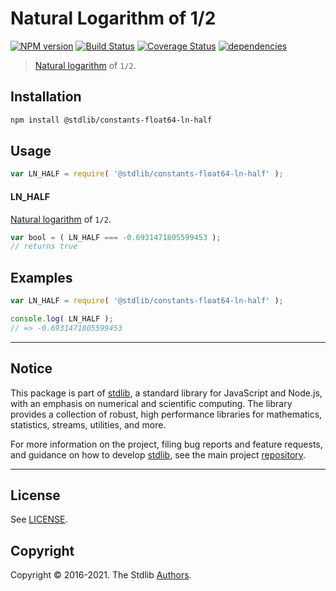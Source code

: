 <!--

@license Apache-2.0

Copyright (c) 2018 The Stdlib Authors.

Licensed under the Apache License, Version 2.0 (the "License");
you may not use this file except in compliance with the License.
You may obtain a copy of the License at

   http://www.apache.org/licenses/LICENSE-2.0

Unless required by applicable law or agreed to in writing, software
distributed under the License is distributed on an "AS IS" BASIS,
WITHOUT WARRANTIES OR CONDITIONS OF ANY KIND, either express or implied.
See the License for the specific language governing permissions and
limitations under the License.

-->

# Natural Logarithm of 1/2

[![NPM version][npm-image]][npm-url] [![Build Status][test-image]][test-url] [![Coverage Status][coverage-image]][coverage-url] [![dependencies][dependencies-image]][dependencies-url]

> [Natural logarithm][@stdlib/math/base/special/ln] of `1/2`.

<section class="installation">

## Installation

```bash
npm install @stdlib/constants-float64-ln-half
```

</section>

<section class="usage">

## Usage

```javascript
var LN_HALF = require( '@stdlib/constants-float64-ln-half' );
```

#### LN_HALF

[Natural logarithm][@stdlib/math/base/special/ln] of `1/2`.

```javascript
var bool = ( LN_HALF === -0.6931471805599453 );
// returns true
```

</section>

<!-- /.usage -->

<section class="examples">

## Examples

<!-- TODO: better example -->

<!-- eslint no-undef: "error" -->

```javascript
var LN_HALF = require( '@stdlib/constants-float64-ln-half' );

console.log( LN_HALF );
// => -0.6931471805599453
```

</section>

<!-- /.examples -->


<section class="main-repo" >

* * *

## Notice

This package is part of [stdlib][stdlib], a standard library for JavaScript and Node.js, with an emphasis on numerical and scientific computing. The library provides a collection of robust, high performance libraries for mathematics, statistics, streams, utilities, and more.

For more information on the project, filing bug reports and feature requests, and guidance on how to develop [stdlib][stdlib], see the main project [repository][stdlib].

---

## License

See [LICENSE][stdlib-license].


## Copyright

Copyright &copy; 2016-2021. The Stdlib [Authors][stdlib-authors].

</section>

<!-- /.stdlib -->

<!-- Section for all links. Make sure to keep an empty line after the `section` element and another before the `/section` close. -->

<section class="links">

[npm-image]: http://img.shields.io/npm/v/@stdlib/constants-float64-ln-half.svg
[npm-url]: https://npmjs.org/package/@stdlib/constants-float64-ln-half

[test-image]: https://github.com/stdlib-js/constants-float64-ln-half/actions/workflows/test.yml/badge.svg
[test-url]: https://github.com/stdlib-js/constants-float64-ln-half/actions/workflows/test.yml

[coverage-image]: https://img.shields.io/codecov/c/github/stdlib-js/constants-float64-ln-half/main.svg
[coverage-url]: https://codecov.io/github/stdlib-js/constants-float64-ln-half?branch=main

[dependencies-image]: https://img.shields.io/david/stdlib-js/constants-float64-ln-half
[dependencies-url]: https://david-dm.org/stdlib-js/constants-float64-ln-half/main

[stdlib]: https://github.com/stdlib-js/stdlib

[stdlib-authors]: https://github.com/stdlib-js/stdlib/graphs/contributors

[stdlib-license]: https://raw.githubusercontent.com/stdlib-js/constants-float64-ln-half/main/LICENSE

[@stdlib/math/base/special/ln]: https://github.com/stdlib-js/math-base-special-ln

</section>

<!-- /.links -->
